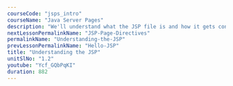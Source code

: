 ```yaml
---
courseCode: "jsps_intro"
courseName: "Java Server Pages"
description: "We'll understand what the JSP file is and how it gets converted to a servlet."
nextLessonPermalinkName: "JSP-Page-Directives"
permalinkName: "Understanding-the-JSP"
prevLessonPermalinkName: "Hello-JSP"
title: "Understanding the JSP"
unitSlNo: "1.2"
youtube: "Ycf_GQbPqKI"
duration: 882
---
```

